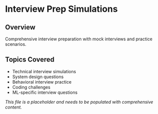 # Interview Prep Simulations

## Overview
Comprehensive interview preparation with mock interviews and practice scenarios.

## Topics Covered
- Technical interview simulations
- System design questions
- Behavioral interview practice
- Coding challenges
- ML-specific interview questions

*This file is a placeholder and needs to be populated with comprehensive content.* 